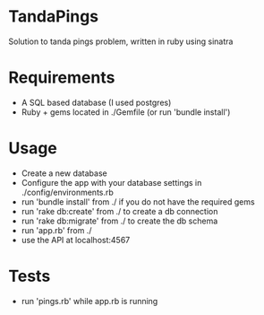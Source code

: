 # TandaPings
Solution to tanda pings problem, written in ruby using sinatra

# Requirements
- A SQL based database (I used postgres)
- Ruby + gems located in ./Gemfile (or run 'bundle install')
# Usage
- Create a new database
- Configure the app with your database settings in ./config/environments.rb 
- run 'bundle install' from ./ if you do not have the required gems
- run 'rake db:create' from ./ to create a db connection
- run 'rake db:migrate' from ./ to create the db schema
- run 'app.rb' from ./
- use the API at localhost:4567
# Tests
- run 'pings.rb' while app.rb is running
